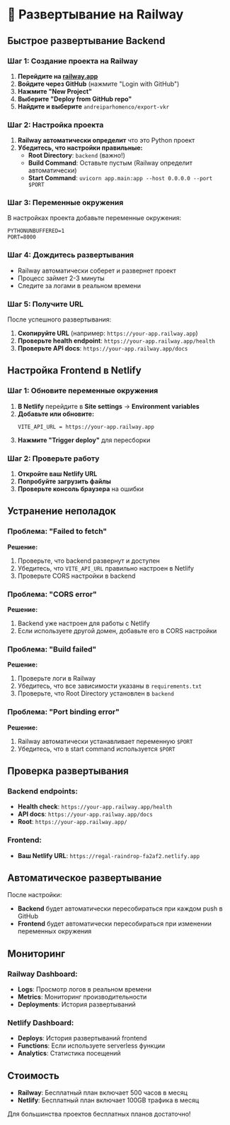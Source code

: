 # 🚀 Развертывание на Railway

## Быстрое развертывание Backend

### Шаг 1: Создание проекта на Railway

1. **Перейдите на [railway.app](https://railway.app)**
2. **Войдите через GitHub** (нажмите "Login with GitHub")
3. **Нажмите "New Project"**
4. **Выберите "Deploy from GitHub repo"**
5. **Найдите и выберите** `andreiparhomenco/export-vkr`

### Шаг 2: Настройка проекта

1. **Railway автоматически определит** что это Python проект
2. **Убедитесь, что настройки правильные:**
   - **Root Directory**: `backend` (важно!)
   - **Build Command**: Оставьте пустым (Railway определит автоматически)
   - **Start Command**: `uvicorn app.main:app --host 0.0.0.0 --port $PORT`

### Шаг 3: Переменные окружения

В настройках проекта добавьте переменные окружения:
```
PYTHONUNBUFFERED=1
PORT=8000
```

### Шаг 4: Дождитесь развертывания

- Railway автоматически соберет и развернет проект
- Процесс займет 2-3 минуты
- Следите за логами в реальном времени

### Шаг 5: Получите URL

После успешного развертывания:
1. **Скопируйте URL** (например: `https://your-app.railway.app`)
2. **Проверьте health endpoint**: `https://your-app.railway.app/health`
3. **Проверьте API docs**: `https://your-app.railway.app/docs`

## Настройка Frontend в Netlify

### Шаг 1: Обновите переменные окружения

1. **В Netlify** перейдите в **Site settings** → **Environment variables**
2. **Добавьте или обновите:**
   ```
   VITE_API_URL = https://your-app.railway.app
   ```
3. **Нажмите "Trigger deploy"** для пересборки

### Шаг 2: Проверьте работу

1. **Откройте ваш Netlify URL**
2. **Попробуйте загрузить файлы**
3. **Проверьте консоль браузера** на ошибки

## Устранение неполадок

### Проблема: "Failed to fetch"
**Решение:**
1. Проверьте, что backend развернут и доступен
2. Убедитесь, что `VITE_API_URL` правильно настроен в Netlify
3. Проверьте CORS настройки в backend

### Проблема: "CORS error"
**Решение:**
1. Backend уже настроен для работы с Netlify
2. Если используете другой домен, добавьте его в CORS настройки

### Проблема: "Build failed"
**Решение:**
1. Проверьте логи в Railway
2. Убедитесь, что все зависимости указаны в `requirements.txt`
3. Проверьте, что Root Directory установлен в `backend`

### Проблема: "Port binding error"
**Решение:**
1. Railway автоматически устанавливает переменную `$PORT`
2. Убедитесь, что в start command используется `$PORT`

## Проверка развертывания

### Backend endpoints:
- **Health check**: `https://your-app.railway.app/health`
- **API docs**: `https://your-app.railway.app/docs`
- **Root**: `https://your-app.railway.app/`

### Frontend:
- **Ваш Netlify URL**: `https://regal-raindrop-fa2af2.netlify.app`

## Автоматическое развертывание

После настройки:
- **Backend** будет автоматически пересобираться при каждом push в GitHub
- **Frontend** будет автоматически пересобираться при изменении переменных окружения

## Мониторинг

### Railway Dashboard:
- **Logs**: Просмотр логов в реальном времени
- **Metrics**: Мониторинг производительности
- **Deployments**: История развертываний

### Netlify Dashboard:
- **Deploys**: История развертываний frontend
- **Functions**: Если используете serverless функции
- **Analytics**: Статистика посещений

## Стоимость

- **Railway**: Бесплатный план включает 500 часов в месяц
- **Netlify**: Бесплатный план включает 100GB трафика в месяц

Для большинства проектов бесплатных планов достаточно!
